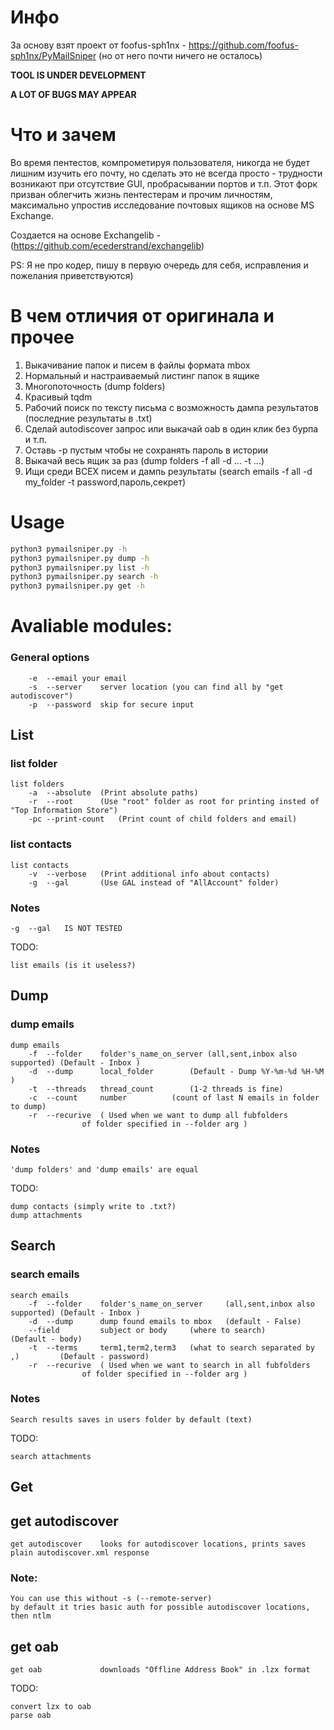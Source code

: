 # Инфо

За основу взят проект от foofus-sph1nx - https://github.com/foofus-sph1nx/PyMailSniper 
(но от него почти ничего не осталось)

**TOOL IS UNDER DEVELOPMENT**

**A LOT OF BUGS MAY APPEAR**

# Что и зачем

Во время пентестов, компрометируя пользователя, никогда не будет лишним изучить его почту, 
но сделать это не всегда просто - трудности возникают при отсутствие GUI, пробрасывании портов и т.п.
Этот форк призван облегчить жизнь пентестерам и прочим личностям, максимально упростив исследование почтовых ящиков на основе MS Exchange.

Создается на основе Exchangelib - (https://github.com/ecederstrand/exchangelib)

PS:
Я не про кодер, пишу в первую очередь для себя, исправления и пожелания приветствуются)

# В чем отличия от оригинала и прочее
1) Выкачивание папок и писем в файлы формата mbox
2) Нормальный и настраиваемый листинг папок в ящике
3) Многопоточность (dump folders)
4) Красивый tqdm
5) Рабочий поиск по тексту письма с возможность дампа результатов (последние результаты в .txt)
6) Сделай autodiscover запрос или выкачай oab в один клик без бурпа и т.п.
7) Оставь -p пустым чтобы не сохранять пароль в истории
8) Выкачай весь ящик за раз (dump folders -f all -d ... -t ...)
9) Ищи среди ВСЕХ писем и дампь результаты (search emails -f all -d my_folder -t password,пароль,секрет)

# Usage
```bash
python3 pymailsniper.py -h
python3 pymailsniper.py dump -h
python3 pymailsniper.py list -h
python3 pymailsniper.py search -h
python3 pymailsniper.py get -h
```

# Avaliable modules:
### General options
```
	-e	--email	your email
	-s	--server	server location (you can find all by "get autodiscover")
	-p	--password	skip for secure input 
```

## List 

### list folder
```
list folders 
	-a 	--absolute	(Print absolute paths) 
	-r 	--root		(Use "root" folder as root for printing insted of "Top Information Store")
	-pc --print-count	(Print count of child folders and email)

```
### list contacts
```
list contacts 
	-v	--verbose	(Print additional info about contacts)
	-g	--gal		(Use GAL instead of "AllAccount" folder)
```
### Notes
	-g	--gal 	IS NOT TESTED

TODO:
```
list emails (is it useless?)
```


## Dump

### dump emails
```
dump emails 
	-f	--folder	folder's_name_on_server (all,sent,inbox also supported) (Default - Inbox ) 
	-d	--dump 		local_folder		(Default - Dump %Y-%m-%d %H-%M )
	-t 	--threads	thread_count		(1-2 threads is fine)
	-c	--count 	number			(count of last N emails in folder to dump)
	-r	--recurive	( Used when we want to dump all fubfolders 
				of folder specified in --folder arg )

```
### Notes
	'dump folders' and 'dump emails' are equal

TODO:
```
dump contacts (simply write to .txt?)
dump attachments
```

## Search

### search emails
```
search emails 
	-f	--folder	folder's_name_on_server		(all,sent,inbox also supported) (Default - Inbox )
	-d	--dump 		dump found emails to mbox 	(default - False)
	--field 		subject or body		(where to search)				(Default - body)
	-t	--terms		term1,term2,term3	(what to search separated by ,)			(Default - password)
	-r	--recurive	( Used when we want to search in all fubfolders 
				of folder specified in --folder arg )
```
### Notes
	Search results saves in users folder by default (text)
TODO: 
```
search attachments
```

## Get

## get autodiscover
```
get autodiscover	looks for autodiscover locations, prints saves plain autodiscover.xml response
```
### Note:
	You can use this without -s (--remote-server)
	by default it tries basic auth for possible autodiscover locations, then ntlm 
## get oab
```
get oab				downloads "Offline Address Book" in .lzx format
```
TODO:
```
convert lzx to oab
parse oab
```


